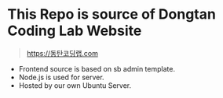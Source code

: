 # This Repo is source of Dongtan Coding Lab Website

> https://동탄코딩랩.com

* Frontend source is based on sb admin template.
* Node.js is used for server.
* Hosted by our own Ubuntu Server.